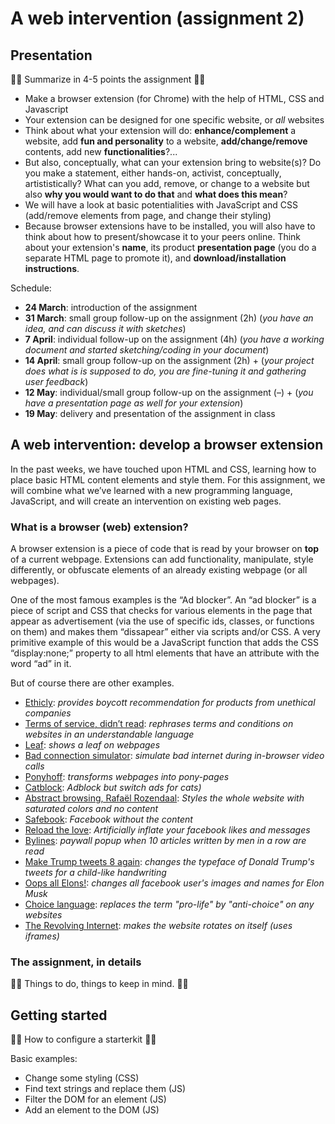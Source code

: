 # A web intervention (assignment 2)

## Presentation

📝🚨 Summarize in 4-5 points the assignment 📝🚨

- Make a browser extension (for Chrome) with the help of HTML, CSS and Javascript
- Your extension can be designed for one specific website, or *all* websites
- Think about what your extension will do: **enhance/complement** a website, add **fun and personality** to a website, **add/change/remove** contents, add new **functionalities**?...
- But also, conceptually, what can your extension bring to website(s)? Do you make a statement, either hands-on, activist, conceptually, artististically? What can you add, remove, or change to a website but also **why you would want to do that** and **what does this mean**?
- We will have a look at basic potentialities with JavaScript and CSS (add/remove elements from page, and change their styling)
- Because browser extensions have to be installed, you will also have to think about how to present/showcase it to your peers online. Think about your extension's **name**, its product **presentation page** (you do a separate HTML page to promote it), and **download/installation instructions**.

Schedule:

- **24 March**: introduction of the assignment
- **31 March**: small group follow-up on the assignment (2h) (*you have an idea, and can discuss it with sketches*) 
- **7 April**: individual follow-up on the assignment (4h) (*you have a working document and started sketching/coding in your document*)
- **14 April**: small group follow-up on the assignment (2h) + (*your project does what is is supposed to do, you are fine-tuning it and gathering user feedback*)
- **12 May**: individual/small group follow-up on the assignment (–) + (*you have a presentation page as well for your extension*)
- **19 May**: delivery and presentation of the assignment in class
  
## A web intervention: develop a browser extension

In the past weeks, we have touched upon HTML and CSS, learning how to place basic HTML content elements and style them. For this assignment, we will combine what we’ve learned with a new programming language, JavaScript, and will create an intervention on existing web pages.

### What is a browser (web) extension?

A browser extension is a piece of code that is read by your browser on **top** of a current webpage. Extensions can add functionality, manipulate, style differently, or obfuscate elements of an already existing webpage (or all webpages).

One of the most famous examples is the “Ad blocker”. An “ad blocker” is a piece of script and CSS that checks for various elements in the page that appear as advertisement (via the use of specific ids, classes, or functions on them) and makes them “dissapear” either via scripts and/or CSS. A very primitive example of this would be a JavaScript function that adds the CSS “display:none;” property to all html elements that have an attribute with the word “ad” in it.

But of course there are other examples.

- [Ethicly](https://www.ethicly.info/): *provides boycott recommendation for products from unethical companies*
- [Terms of service, didn’t read](https://tosdr.org/en): *rephrases terms and conditions on websites in an understandable language*
- [Leaf](https://chromewebstore.google.com/detail/leaf-browser/kppcmdpolcfihnkfbngahdofkdnfbkan/related): *shows a leaf on webpages*
- [Bad connection simulator](https://chromewebstore.google.com/detail/bad-connection-simulator/gflankmgolakfdeiponkgmbhbhpdmjlg): *simulate bad internet during in-browser video calls*
- [Ponyhoff](https://jointheherd.little.my): *transforms webpages into pony-pages*
- [Catblock](https://getcatblock.com/): *Adblock but switch ads for cats)*
- [Abstract browsing, Rafaël Rozendaal](https://www.abstractbrowsing.net/): *Styles the whole website with saturated colors and no content*
- [Safebook](https://bengrosser.com/projects/safebook/): *Facebook without the content*
- [Reload the love](https://bengrosser.com/projects/reload-the-love/): *Artificially inflate your facebook likes and messages*
- [Bylines](https://www.are.na/kira-simon-kennedy/bylines): *paywall popup when 10 articles written by men in a row are read*
- [Make Trump tweets 8 again](https://addons.mozilla.org/en-US/firefox/addon/make-trump-tweets-eight-again/?src=search): *changes the typeface of Donald Trump's tweets for a child-like handwriting*
- [Oops all Elons!](https://chromewebstore.google.com/detail/oops-all-elons/eapgijmimbcjmkjcnmngngdjhaimjhdg?hl=en&authuser=0): *changes all facebook user's images and names for Elon Musk*
- [Choice language](https://chromewebstore.google.com/detail/choice-language/bfpnbfcglkogjgceechnidfcmpchobmd): *replaces the term "pro-life" by "anti-choice" on any websites*
- [The Revolving Internet](https://therevolvinginternet.com/): *makes the website rotates on itself (uses iframes)*

### The assignment, in details

📝🚨 Things to do, things to keep in mind. 📝🚨

## Getting started

📝🚨 How to configure a starterkit 📝🚨

Basic examples:
- Change some styling (CSS)
- Find text strings and replace them (JS)
- Filter the DOM for an element (JS)
- Add an element to the DOM (JS)








